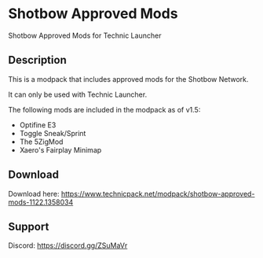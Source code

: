 # Shotbow Approved Mods
Shotbow Approved Mods for Technic Launcher

## Description
This is a modpack that includes approved mods for the Shotbow Network.

It can only be used with Technic Launcher.

The following mods are included in the modpack as of v1.5:
 - Optifine E3
 - Toggle Sneak/Sprint
 - The 5ZigMod
 - Xaero's Fairplay Minimap

## Download
Download here: https://www.technicpack.net/modpack/shotbow-approved-mods-1122.1358034

## Support
Discord: https://discord.gg/ZSuMaVr
